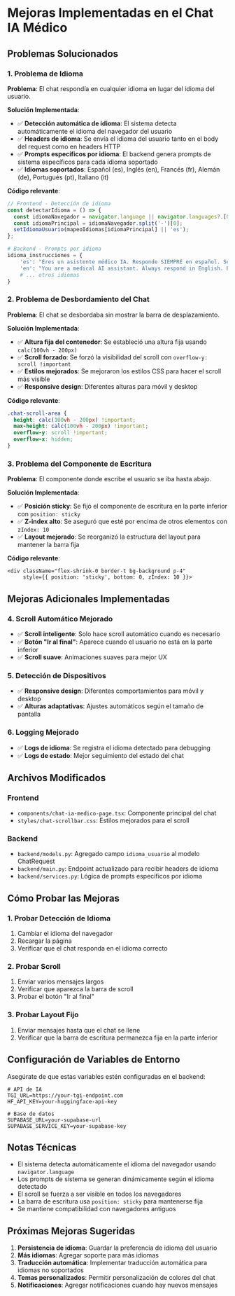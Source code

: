 # Mejoras Implementadas en el Chat IA Médico

## Problemas Solucionados

### 1. Problema de Idioma
**Problema**: El chat respondía en cualquier idioma en lugar del idioma del usuario.

**Solución Implementada**:
- ✅ **Detección automática de idioma**: El sistema detecta automáticamente el idioma del navegador del usuario
- ✅ **Headers de idioma**: Se envía el idioma del usuario tanto en el body del request como en headers HTTP
- ✅ **Prompts específicos por idioma**: El backend genera prompts de sistema específicos para cada idioma soportado
- ✅ **Idiomas soportados**: Español (es), Inglés (en), Francés (fr), Alemán (de), Portugués (pt), Italiano (it)

**Código relevante**:
```typescript
// Frontend - Detección de idioma
const detectarIdioma = () => {
  const idiomaNavegador = navigator.language || navigator.languages?.[0] || 'es';
  const idiomaPrincipal = idiomaNavegador.split('-')[0];
  setIdiomaUsuario(mapeoIdiomas[idiomaPrincipal] || 'es');
};
```

```python
# Backend - Prompts por idioma
idioma_instrucciones = {
    'es': "Eres un asistente médico IA. Responde SIEMPRE en español. Sé profesional y empático.",
    'en': "You are a medical AI assistant. Always respond in English. Be professional and empathetic.",
    # ... otros idiomas
}
```

### 2. Problema de Desbordamiento del Chat
**Problema**: El chat se desbordaba sin mostrar la barra de desplazamiento.

**Solución Implementada**:
- ✅ **Altura fija del contenedor**: Se estableció una altura fija usando `calc(100vh - 200px)`
- ✅ **Scroll forzado**: Se forzó la visibilidad del scroll con `overflow-y: scroll !important`
- ✅ **Estilos mejorados**: Se mejoraron los estilos CSS para hacer el scroll más visible
- ✅ **Responsive design**: Diferentes alturas para móvil y desktop

**Código relevante**:
```css
.chat-scroll-area {
  height: calc(100vh - 200px) !important;
  max-height: calc(100vh - 200px) !important;
  overflow-y: scroll !important;
  overflow-x: hidden;
}
```

### 3. Problema del Componente de Escritura
**Problema**: El componente donde escribe el usuario se iba hasta abajo.

**Solución Implementada**:
- ✅ **Posición sticky**: Se fijó el componente de escritura en la parte inferior con `position: sticky`
- ✅ **Z-index alto**: Se aseguró que esté por encima de otros elementos con `zIndex: 10`
- ✅ **Layout mejorado**: Se reorganizó la estructura del layout para mantener la barra fija

**Código relevante**:
```tsx
<div className="flex-shrink-0 border-t bg-background p-4" 
     style={{ position: 'sticky', bottom: 0, zIndex: 10 }}>
```

## Mejoras Adicionales Implementadas

### 4. Scroll Automático Mejorado
- ✅ **Scroll inteligente**: Solo hace scroll automático cuando es necesario
- ✅ **Botón "Ir al final"**: Aparece cuando el usuario no está en la parte inferior
- ✅ **Scroll suave**: Animaciones suaves para mejor UX

### 5. Detección de Dispositivos
- ✅ **Responsive design**: Diferentes comportamientos para móvil y desktop
- ✅ **Alturas adaptativas**: Ajustes automáticos según el tamaño de pantalla

### 6. Logging Mejorado
- ✅ **Logs de idioma**: Se registra el idioma detectado para debugging
- ✅ **Logs de estado**: Mejor seguimiento del estado del chat

## Archivos Modificados

### Frontend
- `components/chat-ia-medico-page.tsx`: Componente principal del chat
- `styles/chat-scrollbar.css`: Estilos mejorados para el scroll

### Backend
- `backend/models.py`: Agregado campo `idioma_usuario` al modelo ChatRequest
- `backend/main.py`: Endpoint actualizado para recibir headers de idioma
- `backend/services.py`: Lógica de prompts específicos por idioma

## Cómo Probar las Mejoras

### 1. Probar Detección de Idioma
1. Cambiar el idioma del navegador
2. Recargar la página
3. Verificar que el chat responda en el idioma correcto

### 2. Probar Scroll
1. Enviar varios mensajes largos
2. Verificar que aparezca la barra de scroll
3. Probar el botón "Ir al final"

### 3. Probar Layout Fijo
1. Enviar mensajes hasta que el chat se llene
2. Verificar que la barra de escritura permanezca fija en la parte inferior

## Configuración de Variables de Entorno

Asegúrate de que estas variables estén configuradas en el backend:

```env
# API de IA
TGI_URL=https://your-tgi-endpoint.com
HF_API_KEY=your-huggingface-api-key

# Base de datos
SUPABASE_URL=your-supabase-url
SUPABASE_SERVICE_KEY=your-supabase-key
```

## Notas Técnicas

- El sistema detecta automáticamente el idioma del navegador usando `navigator.language`
- Los prompts de sistema se generan dinámicamente según el idioma detectado
- El scroll se fuerza a ser visible en todos los navegadores
- La barra de escritura usa `position: sticky` para mantenerse fija
- Se mantiene compatibilidad con navegadores antiguos

## Próximas Mejoras Sugeridas

1. **Persistencia de idioma**: Guardar la preferencia de idioma del usuario
2. **Más idiomas**: Agregar soporte para más idiomas
3. **Traducción automática**: Implementar traducción automática para idiomas no soportados
4. **Temas personalizados**: Permitir personalización de colores del chat
5. **Notificaciones**: Agregar notificaciones cuando hay nuevos mensajes
